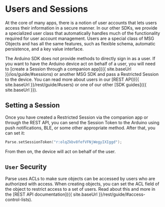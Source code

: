 # Users and Sessions

At the core of many apps, there is a notion of user accounts that lets users access their information in a secure manner. In our other SDKs, we provide a specialized user class that automatically handles much of the functionality required for user account management. Users are a special class of MSG Objects and has all the same features, such as flexible schema, automatic persistence, and a key value interface.

The Arduino SDK does not provide methods to directly sign in as a user. If you want to have the Arduino device act on behalf of a user, you will need to [create a Session through a companion app]({{ site.baseUrl }}/ios/guide/#sessions) or another MSG SDK and pass a Restricted Session to the device. You can read more about users in our [REST API]({{ site.baseUrl }}/rest/guide/#users) or one of our other [SDK guides]({{ site.baseUrl }}).

## Setting a Session

Once you have created a Restricted Session via the companion app or through the REST API, you can send the Session Token to the Arduino using push notifications, BLE, or some other appropriate method. After that, you can set it:

```cpp
Parse.setSessionToken("r:olqZkbv8fefVFNjWegyIXIggd");
```

From then on, the device will act on behalf of the user.

## `User` Security

Parse uses ACLs to make sure objects can be accessed by users who are authorized with access. When creating objects, you can set the ACL field of the object to restrict access to a set of users. Read about this and more in the [REST API documentation]({{ site.baseUrl }}/rest/guide/#access-control-lists).
